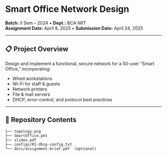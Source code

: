 # Smart Office Network Design

**Batch:** Il Sem – 2024 • **Dept.:** BCA-MIT  
**Assignment Date:** April 8, 2025 • **Submission Date:** April 24, 2025

---

## 📋 Project Overview

Design and implement a functional, secure network for a 50-user “Smart Office,” incorporating:

- Wired workstations  
- Wi-Fi for staff & guests  
- Network printers  
- File & mail servers  
- DHCP, error-control, and protocol best practices  

---

## 🔗 Repository Contents

```text
├── topology.png
├── SmartOffice.pkt
├── slides.pdf
├── configs/R1-dhcp-config.txt
└── docs/assignment-brief.pdf  (optional)
